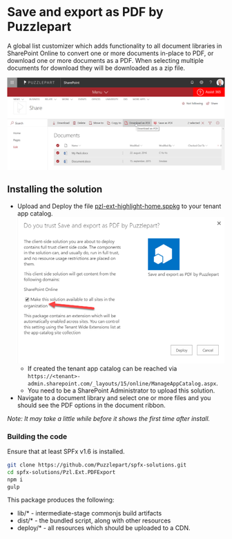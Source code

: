 # Save and export as PDF by Puzzlepart

A global list customizer which adds functionality to all document libraries in SharePoint Online to convert one or more documents in-place to PDF, or download one or more documents as a PDF. When selecting multiple documents for download they will be downloaded as a zip file.

![Screenshot](./screenshot.png "Screenshot")

## Installing the solution

- Upload and Deploy the file [pzl-ext-highlight-home.sppkg](./pzl-ext-pdf-export.sppkg) to your tenant app catalog. ![TrustSolution](./screenshot-2.png "Trust solution")
    * If created the tenant app catalog can be reached via `https://<tenant>-admin.sharepoint.com/_layouts/15/online/ManageAppCatalog.aspx`.
    * You need to be a SharePoint Administrator to upload this solution.
- Navigate to a document library and select one or more files and you should see the PDF options in the document ribbon.

_Note: It may take a little while before it shows the first time after install._

### Building the code

Ensure that at least SPFx v1.6 is installed.

```bash
git clone https://github.com/Puzzlepart/spfx-solutions.git
cd spfx-solutions/Pzl.Ext.PDFExport
npm i
gulp
```

This package produces the following:

* lib/* - intermediate-stage commonjs build artifacts
* dist/* - the bundled script, along with other resources
* deploy/* - all resources which should be uploaded to a CDN.

